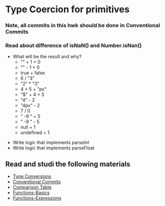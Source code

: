 # Type Coercion for primitives

###  Note, all commits in this hwk should be done in Conventional Commits
### Read about difference of isNaN() and Number.isNan()
- What will be the result and why?
   + "" + 1 + 0
   + "" - 1 + 0
   + true + false
   + 6 / "3"
   + "2" * "3"
   + 4 + 5 + "px"
   + "$" + 4 + 5
   + "4" - 2
   + "4px" - 2
   + 7 / 0
   + " -9 " + 5
   + " -9 " - 5
   + null + 1
   + undefined + 1

+ Write logic that implements parseInt
+ Write logic that implements parseFloat

## Read and studi the following materials
+ [Type Conversions](https://javascript.info/type-conversion)
+ [Conventional Commits](https://www.conventionalcommits.org/en/v1.0.0/)
+ [Comparison Table](https://dorey.github.io/JavaScript-Equality-Table/)
+ [Functions-Basics](https://javascript.info/function-basics)
+ [Functions-Expressions](https://javascript.info/function-expressions)
